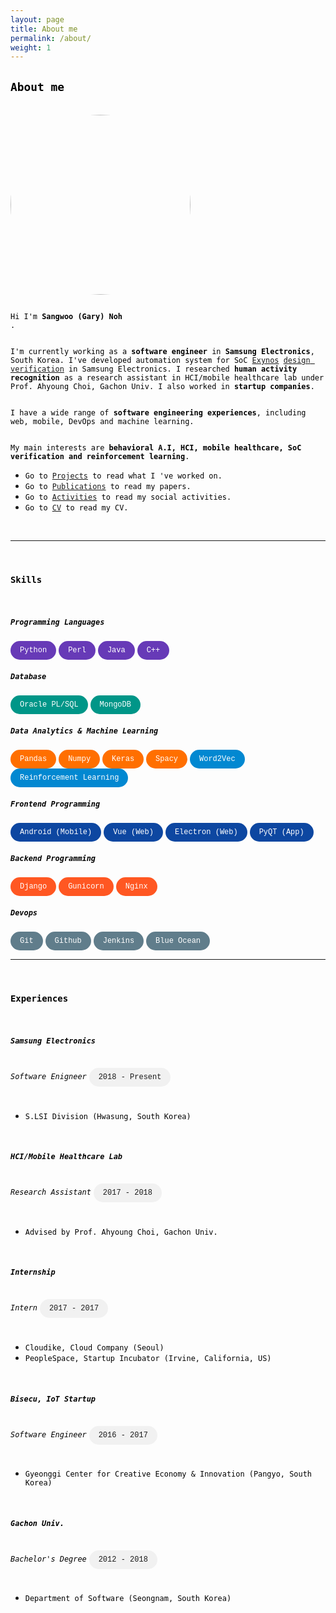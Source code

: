 ```yaml
---
layout: page
title: About me
permalink: /about/
weight: 1
---
```


<h2><code>About me</code></h2>

<br>

<img src="https://avatars2.githubusercontent.com/u/16892436?s=460&u=30c2e125ca2aa6c4183bed0dfbd73380a05ca291&v=4" alt="me" style="border-radius: 50%; width: 30vw;">
<br>


<p><code>
Hi I'm <b>Sangwoo (Gary) Noh</b>
.<br><br>
I'm currently working as a <b>software engineer</b> in <b>Samsung Electronics</b>, South Korea. I've developed automation system for SoC <a href ="https://www.samsung.com/semiconductor/minisite/exynos/">Exynos</a> <a href="https://garygitgit.github.io/blog/soc-verification">design verification</a> in Samsung Electronics. I researched <b>human activity recognition</b> as a research assistant in HCI/mobile healthcare lab under Prof. Ahyoung Choi, Gachon Univ. I also worked in <b>startup companies</b>. <br/> <br/>
I have a wide range of <b>software engineering experiences</b>, including web, mobile, DevOps and machine learning.<br><br>
My main interests are <b>behavioral A.I, HCI, mobile healthcare, SoC verification and reinforcement learning</b>.
</code></p>

<ul>
    <li><code>Go to <a href="https://garygitgit.github.io/projects/">Projects</a> to read what I 've worked on.</code></li>
    <li><code>Go to <a href="https://garygitgit.github.io/research/publications/">Publications</a> to read my papers.</code></li>
    <li><code>Go to <a href="https://garygitgit.github.io/activities/">Activities</a> to read my social activities.</code></li>
    <li><code>Go to <a href="https://garygitgit.github.io/cv/cv">CV</a> to read my CV.</code></li>
</ul>

<br>
<hr>
<br>
<h3><code>Skills</code></h3>
<br>

<h5><code>Programming Languages</code></h5>
<div class="chip lang">Python</div>
<div class="chip lang">Perl</div>
<div class="chip lang">Java</div>
<div class="chip lang">C++</div>
<br>

<h5><code>Database</code></h5>
<div class="chip db">Oracle PL/SQL</div>
<div class="chip db">MongoDB</div>
<br>

<h5><code>Data Analytics & Machine Learning</code></h5>
<div class="chip tools">Pandas</div>
<div class="chip tools">Numpy</div>
<div class="chip tools">Keras</div>
<div class="chip tools">Spacy</div>
<div class="chip theory">Word2Vec</div>
<div class="chip theory">Reinforcement Learning</div>

<br>

<h5><code>Frontend Programming</code></h5>
<div class="chip frontend">Android (Mobile)</div>
<div class="chip frontend">Vue (Web)</div>
<div class="chip frontend">Electron (Web)</div>
<div class="chip frontend">PyQT (App)</div>
<br>

<h5><code>Backend Programming</code></h5>
<div class="chip backend">Django</div>
<div class="chip backend">Gunicorn</div>
<div class="chip backend">Nginx</div>
<br>

<h5><code>Devops</code></h5>
<div class="chip devops">Git</div>
<div class="chip devops">Github</div>
<div class="chip devops">Jenkins</div>
<div class="chip devops">Blue Ocean</div>
<br>

<hr>
<br>

<h3><code>Experiences</code></h3>
<br/>

<h5><code><b>Samsung Electronics</b></code></h5>
<h6 style="display:inline-block"><code>Software Enigneer</code></h6>
<div class="chip">2018 - Present</div>
<ul>
    <li><code>S.LSI Division (Hwasung, South Korea)</code></li>
</ul>
<br/>

<h5><code><b>HCI/Mobile Healthcare Lab</b></code></h5>
<h6 style="display:inline-block"><code>Research Assistant</code></h6>
<div class="chip">2017 - 2018</div>
<ul>
    <li><code>Advised by Prof. Ahyoung Choi, Gachon Univ.</code></li>
</ul>
<br/>

<h5><code><b>Internship</b></code></h5>
<h6 style="display:inline-block"><code>Intern</code></h6>
<div class="chip">2017 - 2017</div>
<ul>
    <li><code>Cloudike, Cloud Company (Seoul)</code></li>
    <li><code>PeopleSpace, Startup Incubator (Irvine, California, US)</code></li>
</ul>
<br/>

<h5><code><b>Bisecu, IoT Startup</b></code></h5>
<h6 style="display:inline-block"><code>Software Engineer</code></h6>
<div class="chip">2016 - 2017</div>
<ul>
    <li><code>Gyeonggi Center for Creative Economy & Innovation (Pangyo, South Korea)</code></li>
</ul>
<br/>

<h5><code><b>Gachon Univ.</b></code></h5>
<h6 style="display:inline-block"><code>Bachelor's Degree</code></h6>
<div class="chip">2012 - 2018</div>
<ul>
    <li><code>Department of Software (Seongnam, South Korea)</code></li>
</ul>
<br/>

<style>
code{
    color: #000000;
}
.chip{
    display: inline-block;
    padding: 0 15px;
    height: 30px;
    font-family: SFMono-Regular,Menlo,Monaco,Consolas,"Liberation Mono","Courier New",monospace;
    font-size: 12px;
    line-height: 30px;
    border-radius: 25px;
    background-color: #f1f1f1;
}
.lang{
    background-color: #673AB7;
    color: #FFFFFF;
}
.db{
    background-color: #009688;
    color: #FFFFFF;
}
.frontend{
    background-color: #0D47A1;
    color: #FFFFFF;
}
.backend{
    background-color: #FF5722;
    color: #FFFFFF;
}
.devops{
    background-color: #607D8B;
    color: #FFFFFF;
}
.tools{
    background-color: #FF6F00;
    color: #FFFFFF;
}
.theory{
    background-color: #0288D1;
    color: #FFFFFF;
}
.hori-timeline .events {
    border-top: 3px solid #e9ecef;
    font-family: SFMono-Regular,Menlo,Monaco,Consolas,"Liberation Mono","Courier New",monospace;
    
}
.hori-timeline .events .event-list {
    display: block;
    position: relative;
    text-align: center;
    padding-top: 70px;
    margin-right: 0;
}
.hori-timeline .events .event-list:before {
    content: "";
    position: absolute;
    height: 36px;
    border-right: 2px dashed #dee2e6;
    top: 0;
}
.hori-timeline .events .event-list .event-date {
    position: absolute;
    top: 38px;
    left: 0;
    right: 0;
    width: 75px;
    margin: 0 auto;
    border-radius: 4px;
    padding: 2px 4px;
}
@media (min-width: 1140px) {
    .hori-timeline .events .event-list {
        display: inline-block;
        width: 24%;
        padding-top: 45px;
    }
    .hori-timeline .events .event-list .event-date {
        top: -12px;
    }
}
.soft-primary {
    background-color: rgb(64,144,203)!important;
    color: #FFFFFF;
}
.soft-success {
    background-color: rgb(71,189,154)!important;
    color: #FFFFFF;
}
.soft-danger {
    background-color: rgb(231,76,94)!important;
}
.soft-warning {
    background-color: rgb(249,213,112)!important;
}
.card {
    border: none;
    margin-bottom: 24px;
    -webkit-box-shadow: 0 0 13px 0 rgba(236,236,241,.44);
    box-shadow: 0 0 13px 0 rgba(236,236,241,.44);
}
.image-caption{
  text-align: center;
}

</style>


